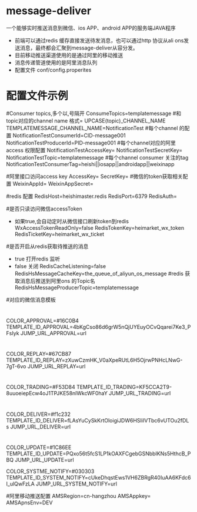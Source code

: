 # message-deliver
一个能够实时推送消息到微信、ios APP、android APP的服务端JAVA程序
- 前端可以通过redis 缓存直接发送待发消息，也可以通过http 协议从ali ons发送消息，最终都会汇聚到message-deliver从容分发。
- 目前移动推送渠道使用的是通过阿里的移动推送
- 消息传递管道使用的是阿里消息队列
- 配置文件 conf/config.properites
# 配置文件示例
#Consumer topics,多个以,号隔开
ConsumeTopics=templatemessage
#和topic对应的channel name 格式= UPCASE(topic)_CHANNEL_NAME
TEMPLATEMESSAGE_CHANNEL_NAME=NotificationTest
#每个channel 的配置
NotificationTestConsumerId=CID-message001
NotificationTestProducerId=PID-message001
#每个channel对应的阿里access 权限配置
NotificationTestAccessKey=
NotificationTestSecretKey=
NotificationTestTopic=templatemessage
#每个channel consumer 关注的tag
NotificationTestConsumerTag=heishi||iosapp||androidapp||weixinapp

#阿里接口访问access key
AccessKey=
SecretKey=
#微信的token获取相关配置
WeixinAppId=
WeixinAppSecret=

#redis 配置
RedisHost=heishimaster.redis
RedisPort=6379
RedisAuth=

#是否只读访问微信accessToken
- 如果true,会自动定时从微信接口刷新token到redis
  WxAccessTokenReadOnly=false
  RedisTokenKey=heimarket_wx_token
  RedisTicketKey=heimarket_wx_ticket

#是否开启从redis获取待推送的消息
- true 打开redis 监听
- false 关闭
  RedisCacheListening=false
  RedisHsMessageCacheKey=the_queue_of_aliyun_os_message
#redis 获取消息后推送到阿里ons 的Topic名
RedisHsMessageProducerTopic=templatemessage

#对应的微信消息模板
#
COLOR_APPROVAL=#16C0B4
TEMPLATE_ID_APPROVAL=4bKgCso86d6grW5nQjUYEuyOCvQqarei7Ke3_PFsIyk
JUMP_URL_APPROVAL=url
#
COLOR_REPLAY=#67CB87
TEMPLATE_ID_REPLAY=zXuwCzmHK_V0aXpeRUtL6H5OjrwPNHcLNwG-7gT-6vo
JUMP_URL_REPLAY=url
#
COLOR_TRADING=#F53D84
TEMPLATE_ID_TRADING=KF5CCA2T9-8uuoeiepEcw4oJ1TPJKE58nlWkcWF0haY
JUMP_URL_TRADING=url
#
COLOR_DELIVER=#f1c232
TEMPLATE_ID_DELIVER=fLAsYuCySkKrtOloigiJDW6HSIiIVTbc6vUTOu2fDLs
JUMP_URL_DELIVER=url
#
COLOR_UPDATE=#1C86EE
TEMPLATE_ID_UPDATE=PQxo56t5fcS1LP1kOAXFCgebGSNbbIKNs5HthcB_PBQ
JUMP_URL_UPDATE=url

COLOR_SYSTME_NOTIFY=#030303
TEMPLATE_ID_SYSTEM_NOTIFY=cUkeDhqstEws1VH6ZBRgR40IuAA6KFdc6I_ulQwFzLA
JUMP_URL_SYSTEM_NOTIFY=url

#阿里移动推送配置
AMSRegion=cn-hangzhou
AMSAppkey=
AMSApnsEnv=DEV
